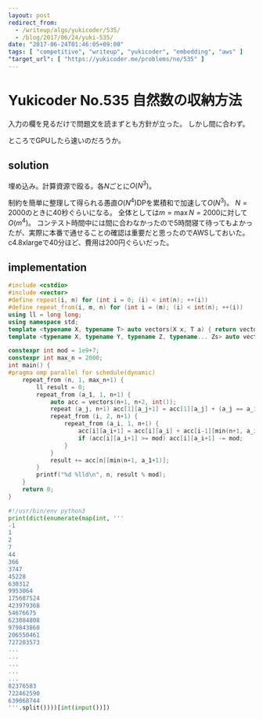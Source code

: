 ```yaml
---
layout: post
redirect_from:
  - /writeup/algo/yukicoder/535/
  - /blog/2017/06/24/yuki-535/
date: "2017-06-24T01:46:05+09:00"
tags: [ "competitive", "writeup", "yukicoder", "embedding", "aws" ]
"target_url": [ "https://yukicoder.me/problems/no/535" ]
---
```


# Yukicoder No.535 自然数の収納方法

入力の欄を見るだけで問題文を読まずとも方針が立った。
しかし間に合わず。

ところでGPUしたら速いのだろうか。

## solution

埋め込み。計算資源で殴る。各$N$ごとに$O(N^3)$。

制約を簡単に整理して得られる愚直$O(N^4)$DPを累積和で加速して$O(N^3)$。
$N = 2000$のときに$40$秒ぐらいになる。
全体としては$m = \max N = 2000$に対して$O(m^4)$。
コンテスト時間中には間に合わなかったので$5$時間寝て待ってもよかったが、実際に本番で通せることの確認は重要だと思ったのでAWSしておいた。
c4.8xlargeで40分ほど、費用は$200$円ぐらいだった。

## implementation

``` c++
#include <cstdio>
#include <vector>
#define repeat(i, n) for (int i = 0; (i) < int(n); ++(i))
#define repeat_from(i, m, n) for (int i = (m); (i) < int(n); ++(i))
using ll = long long;
using namespace std;
template <typename X, typename T> auto vectors(X x, T a) { return vector<T>(x, a); }
template <typename X, typename Y, typename Z, typename... Zs> auto vectors(X x, Y y, Z z, Zs... zs) { auto cont = vectors(y, z, zs...); return vector<decltype(cont)>(x, cont); }

constexpr int mod = 1e9+7;
constexpr int max_n = 2000;
int main() {
#pragma omp parallel for schedule(dynamic)
    repeat_from (n, 1, max_n+1) {
        ll result = 0;
        repeat_from (a_1, 1, n+1) {
            auto acc = vectors(n+1, n+2, int());
            repeat (a_j, n+1) acc[1][a_j+1] = acc[1][a_j] + (a_j == a_1);
            repeat_from (i, 2, n+1) {
                repeat_from (a_i, 1, n+1) {
                    acc[i][a_i+1] = acc[i][a_i] + acc[i-1][min(n+1, a_i+i-1)];
                    if (acc[i][a_i+1] >= mod) acc[i][a_i+1] -= mod;
                }
            }
            result += acc[n][min(n+1, a_1+1)];
        }
        printf("%d %lld\n", n, result % mod);
    }
    return 0;
}
```

``` python
#!/usr/bin/env python3
print(dict(enumerate(map(int, '''
-1
1
2
7
44
366
3747
45228
630312
9953064
175687524
423979368
54676675
623084808
979843860
206550461
727203573
...
...
...
...
...
82376583
722462590
639068744
'''.split())))[int(input())])
```
